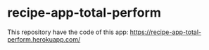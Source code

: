 # recipe-app-total-perform

This repository have the code of this app: https://recipe-app-total-perform.herokuapp.com/
